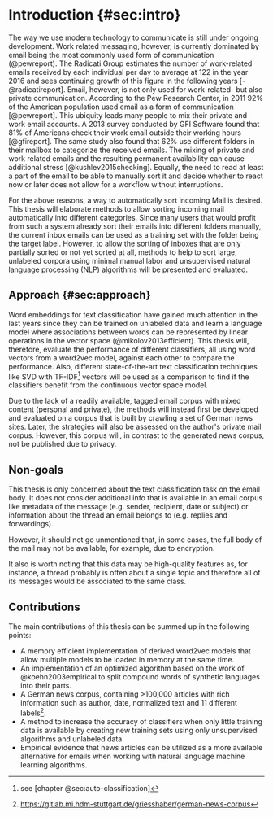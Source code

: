 # Introduction {#sec:intro}

The way we use modern technology to communicate is still under ongoing development. Work related messaging, however, is currently dominated by email being the most commonly used form of communication (@pewreport). The Radicati Group estimates the number of work-related emails received by each individual per day to average at 122 in the year 2016 and sees continuing growth of this figure in the following years [-@radicatireport]. Email, however, is not only used for work-related- but also private communication. According to the Pew Research Center, in 2011 92% of the American population used email as a form of communication [@pewreport]. This ubiquity leads many people to mix their private and work email accounts. A 2013 survey conducted by GFI Software found that 81% of Americans check their work email outside their working hours [@gfireport]. The same study also found that 62% use different folders in their mailbox to categorize the received emails. The mixing of private and work related emails and the resulting permanent availability can cause additional stress [@kushlev2015checking]. Equally, the need to read at least a part of the email to be able to manually sort it and decide whether to react now or later does not allow for a workflow without interruptions.

For the above reasons, a way to automatically sort incoming Mail is desired. This thesis will elaborate methods to allow sorting incoming mail automatically into different categories. Since many users that would profit from such a system already sort their emails into different folders manually, the current inbox emails can be used as a training set with the folder being the target label. However, to allow the sorting of inboxes that are only partially sorted or not yet sorted at all, methods to help to sort large, unlabeled corpora using minimal manual labor and unsupervised natural language processing (NLP) algorithms will be presented and evaluated.

## Approach {#sec:approach}

Word embeddings for text classification have gained much attention in the last years since they can be trained on unlabeled data and learn a language model where associations between words can be represented by linear operations in the vector space (@mikolov2013efficient). This thesis will, therefore, evaluate the performance of different classifiers, all using word vectors from a word2vec model, against each other to compare the performance. Also, different state-of-the-art text classification techniques like SVD with TF-IDF[^svd-tfidf] vectors will be used as a comparison to find if the classifiers benefit from the continuous vector space model.

[^svd-tfidf]: see [chapter @sec:auto-classification]

Due to the lack of a readily available, tagged email corpus with mixed content (personal and private), the methods will instead first be developed and evaluated on a corpus that is built by crawling a set of German news sites. Later, the strategies will also be assessed on the author's private mail corpus. However, this corpus will, in contrast to the generated news corpus, not be published due to privacy.

## Non-goals

This thesis is only concerned about the text classification task on the email body. It does not consider additional info that is available in an email corpus like metadata of the message (e.g. sender, recipient, date or subject) or information about the thread an email belongs to (e.g. replies and forwardings).

However, it should not go unmentioned that, in some cases, the full body of the mail may not be available, for example, due to encryption.

It also is worth noting that this data may be high-quality features as, for instance, a thread probably is often about a single topic and therefore all of its messages would be associated to the same class.

<!--The methods that will be analyzed will all be based on a word2vec model [@mikolov2013efficient].
For the automatic classification into categories that already have a large tagged training set available (e.g. different folders in the user's inbox), a simple strategy may suffice. This simple strategy may use a large word2vec model as a neutral base and inherits a concrete model for each category by learning the tagged data. The classification task then simply maximizes the log-likelihood of a new document by minimizing the calculated loss in each model.

For a more fine-grained classification and in other cases where not enough training data is available, a more sophisticated strategy is needed. For this, a keyword based approach will be developed and evaluated. This approach may extend a single or multiple user-provided keywords into a  bigger cloud of words that are similar to the keyword. Again a word2vec model is used for this task. This model may be trained with a natural base corpus (e.g. Wikipedia) and then extended with the corpus of all emails to learn the specific language of the mail corpus. This method may provide a better classification rate than a completely user-curated list of keyword-based rules.-->


## Contributions

The main contributions of this thesis can be summed up in the following points:

- A memory efficient implementation of derived word2vec models that allow multiple models to be loaded in memory at the same time.
- An implementation of an optimized algorithm based on the work of @koehn2003empirical to split compound words of synthetic languages into their parts.
- A German news corpus, containing >100,000 articles with rich information such as author, date, normalized text and 11 different labels[^corpus-repo].
- A method to increase the accuracy of classifiers when only little training data is available by creating new training sets using only unsupervised algorithms and unlabeled data.
- Empirical evidence that news articles can be utilized as a more available alternative for emails when working with natural language machine learning algorithms.

[^corpus-repo]: https://gitlab.mi.hdm-stuttgart.de/griesshaber/german-news-corpus
